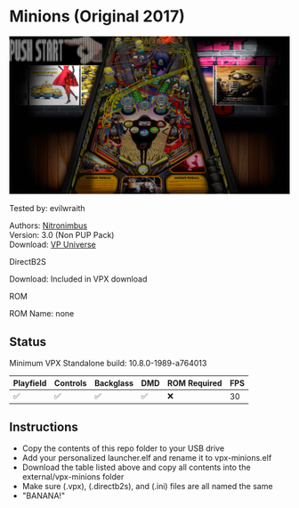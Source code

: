 # Minions (Original 2017)

![Table Preview](../../images/vpx-minions.png)

Tested by: evilwraith

Authors: [Nitronimbus](https://vpuniverse.com/profile/10144-nitronimbus/)  
Version: 3.0 (Non PUP Pack)  
Download: [VP Universe](https://vpuniverse.com/files/file/10853-minions-mod-by-nitronimbus-cw-pup-pack/)

DirectB2S

Download: Included in VPX download

ROM

ROM Name: none

## Status 

Minimum VPX Standalone build: 10.8.0-1989-a764013

| Playfield | Controls | Backglass | DMD | ROM Required | FPS | 
|-----------|----------|-----------|-----|--------------|-----|
| :white_check_mark: | :white_check_mark: | :white_check_mark: | :white_check_mark: | :x: | 30 |

## Instructions

- Copy the contents of this repo folder to your USB drive
- Add your personalized launcher.elf and rename it to vpx-minions.elf
- Download the table listed above and copy all contents into the external/vpx-minions folder
- Make sure (.vpx), (.directb2s), and (.ini) files are all named the same
- "BANANA!"

